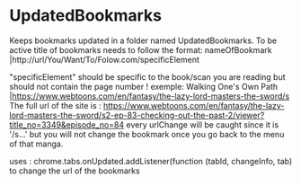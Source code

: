 # UpdatedBookmarks
Keeps bookmarks updated in a folder named UpdatedBookmarks.
To be active title of bookmarks needs to follow the format: 
nameOfBookmark |http://url/You/Want/To/Folow.com/specificElement

"specificElement" should be specific to the book/scan you are reading but should not contain the page number !
exemple: 
Walking One's Own Path |https://www.webtoons.com/en/fantasy/the-lazy-lord-masters-the-sword/s
The full url of the site is :
https://www.webtoons.com/en/fantasy/the-lazy-lord-masters-the-sword/s2-ep-83-checking-out-the-past-2/viewer?title_no=3349&episode_no=84
every urlChange will be caught since it is '/s...' but you will not change the bookmark once you go back to the menu of that manga.

uses :
chrome.tabs.onUpdated.addListener(function (tabId, changeInfo, tab) to change the url of the bookmarks
